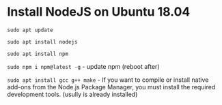 # Install NodeJS on Ubuntu 18.04

`sudo apt update`

`sudo apt install nodejs`

`sudo apt install npm`

`sudo npm i npm@latest -g` - update npm (reboot after)

`sudo apt install gcc g++ make` - If you want to compile or install native add-ons from the Node.js Package Manager, you must install the required development tools. (usully is already installed)
